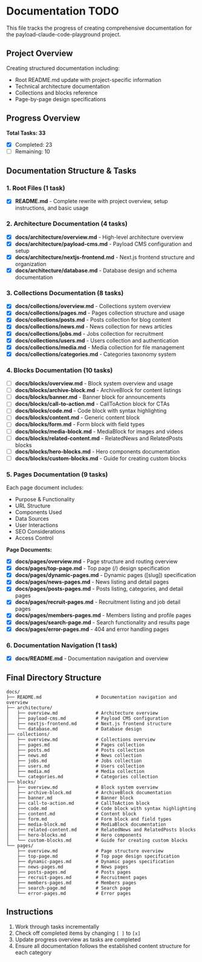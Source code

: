 # Documentation TODO

This file tracks the progress of creating comprehensive documentation for the payload-claude-code-playground project.

## Project Overview

Creating structured documentation including:
- Root README.md update with project-specific information
- Technical architecture documentation
- Collections and blocks reference
- Page-by-page design specifications

## Progress Overview

**Total Tasks: 33**
- [x] Completed: 23
- [ ] Remaining: 10

## Documentation Structure & Tasks

### 1. Root Files (1 task)

- [x] **README.md** - Complete rewrite with project overview, setup instructions, and basic usage

### 2. Architecture Documentation (4 tasks)

- [x] **docs/architecture/overview.md** - High-level architecture overview
- [x] **docs/architecture/payload-cms.md** - Payload CMS configuration and setup
- [x] **docs/architecture/nextjs-frontend.md** - Next.js frontend structure and organization
- [x] **docs/architecture/database.md** - Database design and schema documentation

### 3. Collections Documentation (8 tasks)

- [x] **docs/collections/overview.md** - Collections system overview
- [x] **docs/collections/pages.md** - Pages collection structure and usage
- [x] **docs/collections/posts.md** - Posts collection for blog content
- [x] **docs/collections/news.md** - News collection for news articles
- [x] **docs/collections/jobs.md** - Jobs collection for recruitment
- [x] **docs/collections/users.md** - Users collection and authentication
- [x] **docs/collections/media.md** - Media collection for file management
- [x] **docs/collections/categories.md** - Categories taxonomy system

### 4. Blocks Documentation (10 tasks)

- [ ] **docs/blocks/overview.md** - Block system overview and usage
- [ ] **docs/blocks/archive-block.md** - ArchiveBlock for content listings
- [ ] **docs/blocks/banner.md** - Banner block for announcements
- [ ] **docs/blocks/call-to-action.md** - CallToAction block for CTAs
- [ ] **docs/blocks/code.md** - Code block with syntax highlighting
- [ ] **docs/blocks/content.md** - Generic content block
- [ ] **docs/blocks/form.md** - Form block with field types
- [ ] **docs/blocks/media-block.md** - MediaBlock for images and videos
- [ ] **docs/blocks/related-content.md** - RelatedNews and RelatedPosts blocks
- [ ] **docs/blocks/hero-blocks.md** - Hero components documentation
- [ ] **docs/blocks/custom-blocks.md** - Guide for creating custom blocks

### 5. Pages Documentation (9 tasks)

Each page document includes:
- Purpose & Functionality
- URL Structure
- Components Used
- Data Sources
- User Interactions
- SEO Considerations
- Access Control

**Page Documents:**
- [x] **docs/pages/overview.md** - Page structure and routing overview
- [x] **docs/pages/top-page.md** - Top page (/) design specification
- [x] **docs/pages/dynamic-pages.md** - Dynamic pages ([slug]) specification
- [x] **docs/pages/news-pages.md** - News listing and detail pages
- [x] **docs/pages/posts-pages.md** - Posts listing, categories, and detail pages
- [x] **docs/pages/recruit-pages.md** - Recruitment listing and job detail pages
- [x] **docs/pages/members-pages.md** - Members listing and profile pages
- [x] **docs/pages/search-page.md** - Search functionality and results page
- [x] **docs/pages/error-pages.md** - 404 and error handling pages

### 6. Documentation Navigation (1 task)

- [x] **docs/README.md** - Documentation navigation and overview

## Final Directory Structure

```
docs/
├── README.md                    # Documentation navigation and overview
├── architecture/
│   ├── overview.md              # Architecture overview
│   ├── payload-cms.md           # Payload CMS configuration
│   ├── nextjs-frontend.md       # Next.js frontend structure
│   └── database.md              # Database design
├── collections/
│   ├── overview.md              # Collections overview
│   ├── pages.md                 # Pages collection
│   ├── posts.md                 # Posts collection
│   ├── news.md                  # News collection
│   ├── jobs.md                  # Jobs collection
│   ├── users.md                 # Users collection
│   ├── media.md                 # Media collection
│   └── categories.md            # Categories collection
├── blocks/
│   ├── overview.md              # Block system overview
│   ├── archive-block.md         # ArchiveBlock documentation
│   ├── banner.md                # Banner block
│   ├── call-to-action.md        # CallToAction block
│   ├── code.md                  # Code block with syntax highlighting
│   ├── content.md               # Content block
│   ├── form.md                  # Form block and field types
│   ├── media-block.md           # MediaBlock documentation
│   ├── related-content.md       # RelatedNews and RelatedPosts blocks
│   ├── hero-blocks.md           # Hero components
│   └── custom-blocks.md         # Guide for creating custom blocks
└── pages/
    ├── overview.md              # Page structure overview
    ├── top-page.md              # Top page design specification
    ├── dynamic-pages.md         # Dynamic pages specification
    ├── news-pages.md            # News pages
    ├── posts-pages.md           # Posts pages
    ├── recruit-pages.md         # Recruitment pages
    ├── members-pages.md         # Members pages
    ├── search-page.md           # Search page
    └── error-pages.md           # Error pages
```

## Instructions

1. Work through tasks incrementally
2. Check off completed items by changing `[ ]` to `[x]`
3. Update progress overview as tasks are completed
4. Ensure all documentation follows the established content structure for each category